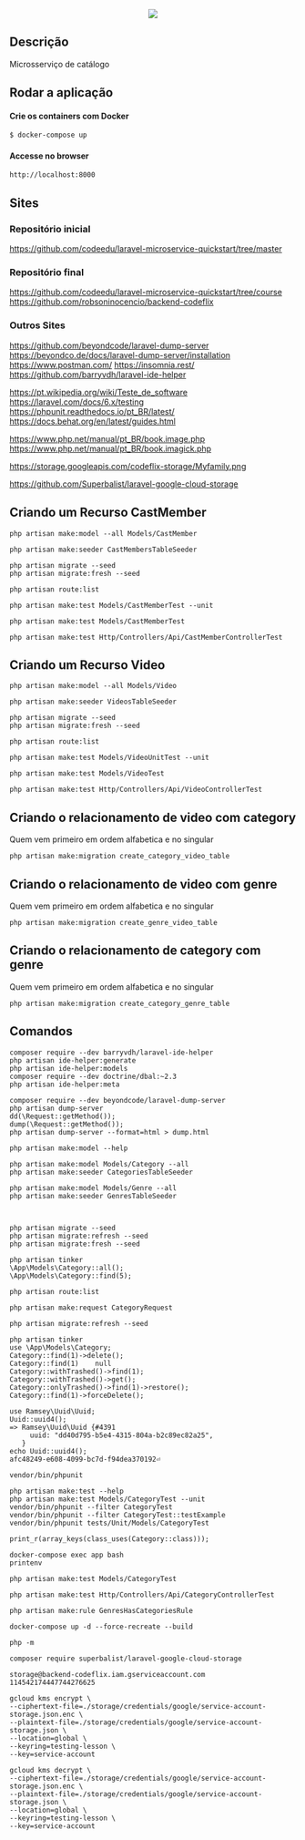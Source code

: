 <p align="center">
  <a href="https://fullcycle.com.br/" target="blank"><img src="https://s3.amazonaws.com/code.education/Wallpapers/Wallpaper-02-Full-Cycle-1920x1080.png"/></a>
</p>

## Descrição

Microsserviço de catálogo

## Rodar a aplicação

#### Crie os containers com Docker

```bash
$ docker-compose up
```

#### Accesse no browser

```
http://localhost:8000
```

## Sites

### Repositório inicial

https://github.com/codeedu/laravel-microservice-quickstart/tree/master

### Repositório final

https://github.com/codeedu/laravel-microservice-quickstart/tree/course
https://github.com/robsoninocencio/backend-codeflix

### Outros Sites

https://github.com/beyondcode/laravel-dump-server
https://beyondco.de/docs/laravel-dump-server/installation
https://www.postman.com/
https://insomnia.rest/
https://github.com/barryvdh/laravel-ide-helper

https://pt.wikipedia.org/wiki/Teste_de_software
https://laravel.com/docs/6.x/testing
https://phpunit.readthedocs.io/pt_BR/latest/
https://docs.behat.org/en/latest/guides.html

https://www.php.net/manual/pt_BR/book.image.php
https://www.php.net/manual/pt_BR/book.imagick.php

https://storage.googleapis.com/codeflix-storage/Myfamily.png

https://github.com/Superbalist/laravel-google-cloud-storage

## Criando um Recurso CastMember

```
php artisan make:model --all Models/CastMember

php artisan make:seeder CastMembersTableSeeder

php artisan migrate --seed
php artisan migrate:fresh --seed

php artisan route:list

php artisan make:test Models/CastMemberTest --unit

php artisan make:test Models/CastMemberTest

php artisan make:test Http/Controllers/Api/CastMemberControllerTest
```

## Criando um Recurso Video

```
php artisan make:model --all Models/Video

php artisan make:seeder VideosTableSeeder

php artisan migrate --seed
php artisan migrate:fresh --seed

php artisan route:list

php artisan make:test Models/VideoUnitTest --unit

php artisan make:test Models/VideoTest

php artisan make:test Http/Controllers/Api/VideoControllerTest
```

## Criando o relacionamento de video com category

Quem vem primeiro em ordem alfabetica e no singular

```
php artisan make:migration create_category_video_table

```

## Criando o relacionamento de video com genre

Quem vem primeiro em ordem alfabetica e no singular

```
php artisan make:migration create_genre_video_table

```

## Criando o relacionamento de category com genre

Quem vem primeiro em ordem alfabetica e no singular

```
php artisan make:migration create_category_genre_table

```

## Comandos

```
composer require --dev barryvdh/laravel-ide-helper
php artisan ide-helper:generate
php artisan ide-helper:models
composer require --dev doctrine/dbal:~2.3
php artisan ide-helper:meta

composer require --dev beyondcode/laravel-dump-server
php artisan dump-server
dd(\Request::getMethod());
dump(\Request::getMethod());
php artisan dump-server --format=html > dump.html

php artisan make:model --help

php artisan make:model Models/Category --all
php artisan make:seeder CategoriesTableSeeder

php artisan make:model Models/Genre --all
php artisan make:seeder GenresTableSeeder



php artisan migrate --seed
php artisan migrate:refresh --seed
php artisan migrate:fresh --seed

php artisan tinker
\App\Models\Category::all();
\App\Models\Category::find(5);

php artisan route:list

php artisan make:request CategoryRequest

php artisan migrate:refresh --seed

php artisan tinker
use \App\Models\Category;
Category::find(1)->delete();
Category::find(1)    null
Category::withTrashed()->find(1);
Category::withTrashed()->get();
Category::onlyTrashed()->find(1)->restore();
Category::find(1)->forceDelete();

use Ramsey\Uuid\Uuid;
Uuid::uuid4();
=> Ramsey\Uuid\Uuid {#4391
     uuid: "dd40d795-b5e4-4315-804a-b2c89ec82a25",
   }
echo Uuid::uuid4();
afc48249-e608-4099-bc7d-f94dea370192⏎

vendor/bin/phpunit

php artisan make:test --help
php artisan make:test Models/CategoryTest --unit
vendor/bin/phpunit --filter CategoryTest
vendor/bin/phpunit --filter CategoryTest::testExample
vendor/bin/phpunit tests/Unit/Models/CategoryTest

print_r(array_keys(class_uses(Category::class)));

docker-compose exec app bash
printenv

php artisan make:test Models/CategoryTest

php artisan make:test Http/Controllers/Api/CategoryControllerTest

php artisan make:rule GenresHasCategoriesRule

docker-compose up -d --force-recreate --build

php -m

composer require superbalist/laravel-google-cloud-storage

storage@backend-codeflix.iam.gserviceaccount.com
114542174447744276625

gcloud kms encrypt \
--ciphertext-file=./storage/credentials/google/service-account-storage.json.enc \
--plaintext-file=./storage/credentials/google/service-account-storage.json \
--location=global \
--keyring=testing-lesson \
--key=service-account

gcloud kms decrypt \
--ciphertext-file=./storage/credentials/google/service-account-storage.json.enc \
--plaintext-file=./storage/credentials/google/service-account-storage.json \
--location=global \
--keyring=testing-lesson \
--key=service-account



```
